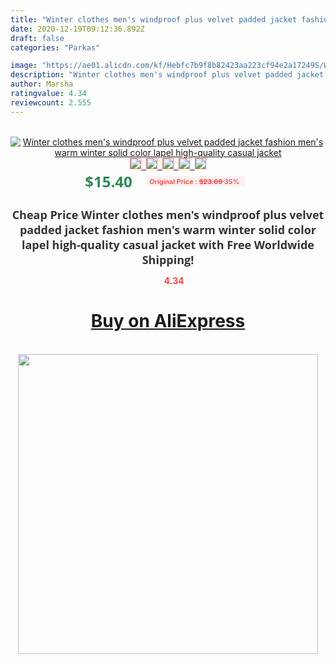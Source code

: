 ```yaml
---
title: "Winter clothes men's windproof plus velvet padded jacket fashion men's warm winter solid color lapel high-quality casual jacket"
date: 2020-12-19T09:12:36.892Z
draft: false
categories: "Parkas"

image: "https://ae01.alicdn.com/kf/Hebfc7b9f8b82423aa223cf94e2a17249S/Winter-clothes-men-s-windproof-plus-velvet-padded-jacket-fashion-men-s-warm-winter-solid-color.jpg"
description: "Winter clothes men's windproof plus velvet padded jacket fashion men's warm winter solid color lapel high-quality casual jacket"
author: Marsha
ratingvalue: 4.34
reviewcount: 2.555
---
```

<br>
<div style="text-align: center;">
<a href="https://s.click.aliexpress.com/e/_AbiwyV" target="_blank" rel="nofollow noopener noreferrer"><img alt="Winter clothes men's windproof plus velvet padded jacket fashion men's warm winter solid color lapel high-quality casual jacket" class="magnifier-image" src="https://ae01.alicdn.com/kf/Hebfc7b9f8b82423aa223cf94e2a17249S/Winter-clothes-men-s-windproof-plus-velvet-padded-jacket-fashion-men-s-warm-winter-solid-color.jpg_640x640.jpg">
<br>
<img style="border:1px solid salmon" src="https://ae01.alicdn.com/kf/Hebfc7b9f8b82423aa223cf94e2a17249S/Winter-clothes-men-s-windproof-plus-velvet-padded-jacket-fashion-men-s-warm-winter-solid-color.jpg_120x120.jpg">&nbsp;&nbsp;<img style="border:1px solid salmon" src="https://ae01.alicdn.com/kf/He4a28a8bf6da4527afa2720fb8599b51T/Winter-clothes-men-s-windproof-plus-velvet-padded-jacket-fashion-men-s-warm-winter-solid-color.jpg_120x120.jpg">&nbsp;&nbsp;<img style="border:1px solid salmon" src="https://ae01.alicdn.com/kf/H748b8f882cc24330a3ef0d1238474682g/Winter-clothes-men-s-windproof-plus-velvet-padded-jacket-fashion-men-s-warm-winter-solid-color.jpg_120x120.jpg">&nbsp;&nbsp;<img style="border:1px solid salmon" src="_120x120.jpg">&nbsp;&nbsp;<img style="border:1px solid salmon" src="https://ae01.alicdn.com/kf/H9cfcf0341b8b4e7a97b093e404e46738o/Winter-clothes-men-s-windproof-plus-velvet-padded-jacket-fashion-men-s-warm-winter-solid-color.jpg_120x120.jpg"></a></div><br0>
<div style="text-align: center;"><span style="background-color: white; border: 0px; box-sizing: border-box; color: seagreen; display: inline-block; font-family: &quot;open sans&quot; , &quot;arial&quot; , &quot;helvetica&quot; , sans-serif , &quot;heiti&quot;; font-size: 24px; font-stretch: inherit; font-weight: 700; line-height: inherit; margin: 0px 10px 0px 0px; padding: 0px; vertical-align: middle;">$15.40 </span>
<span style="background: rgb(255 , 241 , 241); border-radius: 3px; border: 0px; box-sizing: border-box; color: #ff4747; display: inline-block; font-family: inherit; font-size: 12px; font-stretch: inherit; font-style: inherit; font-variant: inherit; font-weight: 600; line-height: inherit; margin: 0px; padding: 2px 5px; transform: scale(0.9); vertical-align: middle;">Original Price : <b style="text-decoration: line-through;">$23.69 </b> 35%&nbsp;&nbsp;</span></div>
<h1 style="color: #333333; display: inline-block; font-family: &quot;open sans&quot; , &quot;arial&quot; , &quot;helvetica&quot; , sans-serif , &quot;heiti&quot;; font-size: 18px; font-stretch: inherit; font-weight: 700; text-align: center;">Cheap Price Winter clothes men's windproof plus velvet padded jacket fashion men's warm winter solid color lapel high-quality casual jacket with Free Worldwide Shipping!</h1>
<div style="color: #ff4747; text-align: center;">
<img src="https://4.bp.blogspot.com/-M0ZcTcb-5uY/XleCXlxnR4I/AAAAAAAAAEc/OrjgMkXV1oMQFaCRZj5HQwOCBcu3w1FegCPcBGAYYCw/s1600/star.png" style="height: 15px;">&nbsp;<b>4.34</b></div>
<div class="button_cont" align="center"><a class="buynow_a" href="https://s.click.aliexpress.com/e/_AbiwyV" target="_blank" rel="nofollow noopener noreferrer"><H1>Buy on AliExpress</H1></a></div><br>
<div class="separator" style="clear: both; text-align: center;">
<img src="https://lh3.googleusercontent.com/-pTy5HemUv9M/XlePHvY0dAI/AAAAAAAAAE4/0nX5iRUoIWY8eMW9Dpxeirr157OZliDIgCLcBGAsYHQ/s1600/badge.gif" width="480">
</div>
